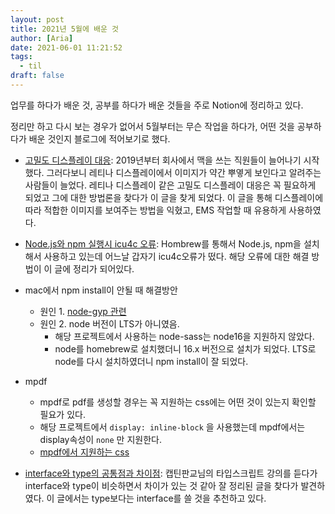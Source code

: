 ```yaml
---
layout: post
title: 2021년 5월에 배운 것
author: [Aria]
date: 2021-06-01 11:21:52
tags: 
  - til
draft: false
---
```


업무를 하다가 배운 것, 공부를 하다가 배운 것들을 주로 Notion에 정리하고 있다.

정리만 하고 다시 보는 경우가 없어서 5월부터는 무슨 작업을 하다가, 어떤 것을 공부하다가 배운 것인지 블로그에 적어보기로 했다.

* [고밀도 디스플레이 대응](https://blog.hanlee.io/2018/high-density-display-and-images/): 2019년부터 회사에서 맥을 쓰는 직원들이 늘어나기 시작했다. 그러다보니 레티나 디스플레이에서 이미지가 약간 뿌옇게 보인다고 알려주는 사람들이 늘었다. 레티나 디스플레이 같은 고밀도 디스플레이 대응은 꼭 필요하게 되었고 그에 대한 방법론을 찾다가 이 글을 찾게 되었다. 이 글을 통해 디스플레이에 따라 적합한 이미지를 보여주는 방법을 익혔고, EMS 작업할 때 유용하게 사용하였다. 

* [Node.js와 npm 실행시 icu4c 오류](https://jolly-sally.tistory.com/16): Hombrew를 통해서 Node.js, npm을 설치해서 사용하고 있는데 어느날 갑자기 icu4c오류가 떴다. 해당 오류에 대한 해결 방법이 이 글에 정리가 되어있다. 

* mac에서 npm install이 안될 때 해결방안
  * 원인 1. [node-gyp 관련](https://jojoldu.tistory.com/566)
  * 원인 2. node 버전이 LTS가 아니였음.
    * 해당 프로젝트에서 사용하는 node-sass는 node16을 지원하지 않았다.
    * node를 homebrew로 설치했더니 16.x 버전으로 설치가 되었다. LTS로 node를 다시 설치하였더니 npm install이 잘 되었다.

* mpdf
  * mpdf로 pdf를 생성할 경우는 꼭 지원하는 css에는 어떤 것이 있는지 확인할 필요가 있다.
  * 해당 프로젝트에서 `display: inline-block` 을 사용했는데 mpdf에서는 display속성이 `none` 만 지원한다.
  * [mpdf에서 지원하는 css](https://mpdf.github.io/css-stylesheets/supported-css.html)

* [interface와 type의 공통점과 차이점](https://yceffort.kr/2021/03/typescript-interface-vs-type): 캡틴판교님의 타입스크립트 강의를 듣다가 interface와 type이 비슷하면서 차이가 있는 것 같아 잘 정리된 글을 찾다가 발견하였다. 이 글에서는 type보다는 interface를 쓸 것을 추천하고 있다. 

